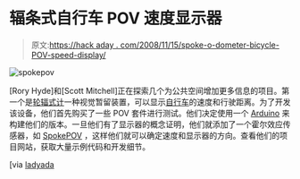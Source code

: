 # 辐条式自行车 POV 速度显示器

> 原文:[https://hack aday . com/2008/11/15/spoke-o-dometer-bicycle-POV-speed-display/](https://hackaday.com/2008/11/15/spoke-o-dometer-bicycle-pov-speed-display/)

![spokepov](../Images/ca52c6897fab43e99d08bb5a15db3f58.png "spokepov")

[Rory Hyde]和[Scott Mitchell]正在探索几个为公共空间增加更多信息的项目。第一个是[轮辐式计](http://www.openobject.org/opensourceurbanism/Spoke-o-dometer_Overview "Spoke-o-dometer Overview - Open Source Urbanism")一种视觉暂留装置，可以显示[自行车](http://www.mahalo.com/Bicycles "Bicycles - Mahalo")的速度和行驶距离。为了开发该设备，他们首先购买了一些 POV 套件进行测试。他们决定使用一个 [Arduino](http://arduino.cc/ "Arduino - HomePage") 来构建他们的版本。一旦他们有了显示器的概念证明，他们就添加了一个霍尔效应传感器，如 [SpokePOV](http://www.ladyada.net/make/spokepov/ "Spoke POV - Persistence of Vision Toy with Kit") ，这样他们就可以确定速度和显示器的方向。查看他们的项目网站，获取大量示例代码和开发细节。

[via [ladyada](http://www.ladyada.net/rant/2008/11/spoke-o-dometer-pov/ "ladyada’s ranting  » Blog Archive   » Spoke-o-dometer POV")